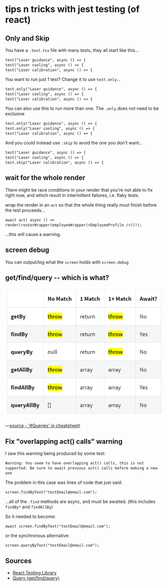 ﻿# tips n tricks with jest testing (of react)

## Only and Skip

You have a `.test.tsx` file with many tests, they all start like this...

	test("Laser guidance", async () => {
	test("Laser cooling", async () => {
	test("Laser calibration", async () => {

You want to run just 1 test? Change it to use `test.only`...

	test.only("Laser guidance", async () => {
	test("Laser cooling", async () => {
	test("Laser calibration", async () => {

You can also use this to run more than one. The `.only` does *not* need to be exclusive

	test.only("Laser guidance", async () => {
	test.only("Laser cooling", async () => {
	test("Laser calibration", async () => {

And you could instead use `.skip` to avoid the one you don't want...

	test("Laser guidance", async () => {
	test("Laser cooling", async () => {
	test.skip("Laser calibration", async () => {

## wait for the whole render

There might be race conditions in your render that you're not able to fix right now, and which result in intermittent failures, i.e. flaky tests.

wrap the render in an `act` so that the whole thing really must finish before the test proceeds...

	await act( async () =>  render(routerWrapper(employeeWrapper(<EmployeeProfile />))));

...this will cause a warning.

## screen debug

You can output/log what the `screen` holds with `screen.debug`

## get/find/query -- which is what?

![Get/Find/Query in cheat sheet](get_find_query_cheatsheet.png)

&mdash;[source - '#Queries' in cheatsheet](https://testing-library.com/docs/react-testing-library/cheatsheet#queries))

## Fix "overlapping act() calls" warning

I saw this warning being produced by some test:

	Warning: You seem to have overlapping act() calls, this is not supported. Be sure to await previous act() calls before making a new one

The problem in this case was lines of code that just said:

	screen.findByText("testEmail@email.com");

...all of the `.find` methods are async, and must be awaited. (this includes `findBy*` and `findAllBy`)

So it needed to become:

	await screen.findByText("testEmail@email.com");

or the synchronous alternative:

	screen.queryByText("testEmail@email.com");

## Sources

- [React Testing Library](https://testing-library.com/docs/react-testing-library/intro/)
- [Query (get/find/query)](https://testing-library.com/docs/react-testing-library/cheatsheet#queries)